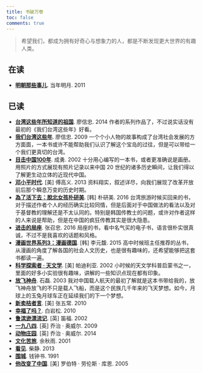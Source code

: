 ```yaml
---
title: 书破万卷
toc: false
comments: true
---
```

> 希望我们，都成为拥有好奇心与想象力的人，都是不断发现更大世界的有趣人类。

## <i class="fa fa-fw fa-book"></i>&nbsp;在读

* [**明朝那些事儿**](https://book.douban.com/subject/6878988/). 当年明月. 2011

## <i class="fa fa-fw fa-book"></i>&nbsp;已读

* [**台湾这些年所知道的祖国**](https://book.douban.com/subject/25864000/). 廖信忠. 2014
作者的系列作品了，不过说实话没有最初的《我们台湾这些年》好看。
* [**我们台湾这些年**](https://book.douban.com/subject/4113090/). 廖信忠. 2009
  一个个小人物的故事构成了台湾社会发展的方方面面，一本书或许不能帮助我们认识了解这个宝岛的过往，但是可以带给一个我们更真切的台湾。
* [**目击中国100年**](https://book.douban.com/subject/2004652/). 成勇. 2002
十分用心编写的一本书，或者更准确说是画册。用照片的方式展现有照片记录以来中国 20 世纪的诸多历史瞬间，让我们得以了解更生动立体的近现代中国。
* [**邓小平时代**](https://book.douban.com/subject/20424526/). [美] 傅高义. 2013
资料翔实，叙述详尽，向我们展现了改革开放前后那个瞬息万变的历史时期。
* [**為了活下去：脫北女孩朴研美**](https://book.douban.com/subject/26847432/). [韩] 朴研美. 2016
台湾旅游时候买回来的书，对于描述作者个人的经历确实比较同情，但是后面对于中国做法的看法以及对于基督教的理解还是不太认同的。特别是韩国传教士的问题，或许对作者这样的人来说是帮助，但是在中国的疯狂传教其实是很大隐患。
* [**进击的局座**](https://book.douban.com/subject/26899255/). 张召忠. 2016
局座的书，看中名气买的电子书，语言很朴实很真诚，不过不是我喜欢的话题和风格。
* [**漫画世界系列3：漫画德国**](https://book.douban.com/subject/26285840/). [韩] 李元馥. 2015
高中时候班主任推荐的丛书，从漫画的角度了解各国的社会人文历史，也是很有趣味的，还希望能够把这套书都读一遍。
* [**科学探索者 · 天文学**](https://book.douban.com/subject/1526244/). [美] 帕迪利亚. 2002
小时候的天文学科普启蒙书之一，里面的好多小实验很有趣味，讲解的一些知识点现在都有印象。
* [**放飞神舟**](https://book.douban.com/subject/1137118/). 石磊. 2003
  我对中国载人航天的最初了解就是这本书带给我的，放飞神舟放飞的不只是载人飞船，而是这个民族几千年来的飞天梦想。如今，月球上的玉兔月球车正在延续我们的下一个梦想。
* [**新卖桔者言**](https://book.douban.com/subject/4238941/). [美] 张五常. 2010
* [**幸福了吗？**](https://book.douban.com/subject/5252677/). 白岩松. 2010
* [**鲁滨逊漂流记**](https://book.douban.com/subject/1016003/). [英] 笛福. 2002
* [**一九八四**](https://book.douban.com/subject/3815131/). [英] 乔治 · 奥威尔. 2009
* [**动物庄园**](https://book.douban.com/subject/26371139/). [英] 乔治 · 奥威尔. 2014
* [**文化苦旅**](https://book.douban.com/subject/1050339/). 余秋雨. 2001
* [**看见**](https://book.douban.com/subject/20427187/). 柴静. 2013
* [**围城**](https://book.douban.com/subject/1008145/). 钱钟书. 1991
* [**他改变了中国**](https://book.douban.com/subject/1258378/). [美] 罗伯特 · 劳伦斯 · 库恩. 2005